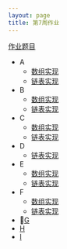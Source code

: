 ```yaml
---
layout: page
title: 第7周作业
---
```


[作业题目](http://10.21.11.101/JudgeOnline/contest.php?cid=1902)

- A
	- [数组实现](A_array.c)
	- [链表实现](A_list.c) 
- B
	- [数组实现](B_array.c)
	- [链表实现](B_list.c)
- C
	- [数组实现](C_array.c)
	- [链表实现](C_list.c)
- D
	- [链表实现](D_list.c)
- E
	- [数组实现](E_array.c)
	- [链表实现](E_list.c)
- F
	- [数组实现](F_array.c)
	- [链表实现](F_list.c)
- [G](G.c)
- [H](H.c)
- [I](I.c)